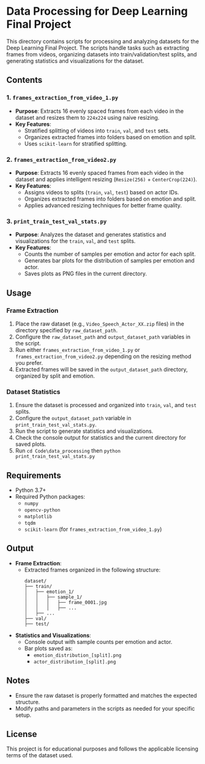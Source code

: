 # Data Processing for Deep Learning Final Project

This directory contains scripts for processing and analyzing datasets for the Deep Learning Final Project. The scripts handle tasks such as extracting frames from videos, organizing datasets into train/validation/test splits, and generating statistics and visualizations for the dataset.

## Contents

### 1. `frames_extraction_from_video_1.py`
- **Purpose**: Extracts 16 evenly spaced frames from each video in the dataset and resizes them to `224x224` using naive resizing.
- **Key Features**:
  - Stratified splitting of videos into `train`, `val`, and `test` sets.
  - Organizes extracted frames into folders based on emotion and split.
  - Uses `scikit-learn` for stratified splitting.

### 2. `frames_extraction_from_video2.py`
- **Purpose**: Extracts 16 evenly spaced frames from each video in the dataset and applies intelligent resizing (`Resize(256)` + `CenterCrop(224)`).
- **Key Features**:
  - Assigns videos to splits (`train`, `val`, `test`) based on actor IDs.
  - Organizes extracted frames into folders based on emotion and split.
  - Applies advanced resizing techniques for better frame quality.

### 3. `print_train_test_val_stats.py`
- **Purpose**: Analyzes the dataset and generates statistics and visualizations for the `train`, `val`, and `test` splits.
- **Key Features**:
  - Counts the number of samples per emotion and actor for each split.
  - Generates bar plots for the distribution of samples per emotion and actor.
  - Saves plots as PNG files in the current directory.

## Usage

### Frame Extraction
1. Place the raw dataset (e.g., `Video_Speech_Actor_XX.zip` files) in the directory specified by `raw_dataset_path`.
2. Configure the `raw_dataset_path` and `output_dataset_path` variables in the script.
3. Run either `frames_extraction_from_video_1.py` or `frames_extraction_from_video2.py` depending on the resizing method you prefer.
4. Extracted frames will be saved in the `output_dataset_path` directory, organized by split and emotion.

### Dataset Statistics
1. Ensure the dataset is processed and organized into `train`, `val`, and `test` splits.
2. Configure the `output_dataset_path` variable in `print_train_test_val_stats.py`.
3. Run the script to generate statistics and visualizations.
4. Check the console output for statistics and the current directory for saved plots.
5. Run `cd Code\data_processing` then `python print_train_test_val_stats.py`

## Requirements
- Python 3.7+
- Required Python packages:
  - `numpy`
  - `opencv-python`
  - `matplotlib`
  - `tqdm`
  - `scikit-learn` (for `frames_extraction_from_video_1.py`)

## Output
- **Frame Extraction**:
  - Extracted frames organized in the following structure:
    ```
    dataset/
    ├── train/
    │   ├── emotion_1/
    │   │   ├── sample_1/
    │   │   │   ├── frame_0001.jpg
    │   │   │   ├── ...
    │   ├── ...
    ├── val/
    ├── test/
    ```
- **Statistics and Visualizations**:
  - Console output with sample counts per emotion and actor.
  - Bar plots saved as:
    - `emotion_distribution_[split].png`
    - `actor_distribution_[split].png`

## Notes
- Ensure the raw dataset is properly formatted and matches the expected structure.
- Modify paths and parameters in the scripts as needed for your specific setup.

## License
This project is for educational purposes and follows the applicable licensing terms of the dataset used.
